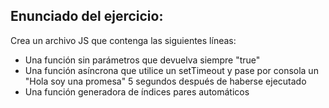 <h2>Enunciado del ejercicio:</h2>
<p>Crea un archivo JS que contenga las siguientes líneas:</p>
<ul>
    <li>Una función sin parámetros que devuelva siempre "true"</li>
    <li>Una función asíncrona que utilice un setTimeout y pase por consola un "Hola soy una promesa" 5 segundos después de haberse ejecutado</li>
    <li>Una función generadora de índices pares automáticos</li>
</ul>